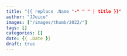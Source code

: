 ```yaml
---
title: "{{ replace .Name "-" " " | title }}"
author: "JJuice"
images: ["/images/thumb/2022/"]
tags: []
categories: []
date: {{ .Date }}
draft: true
---
```



